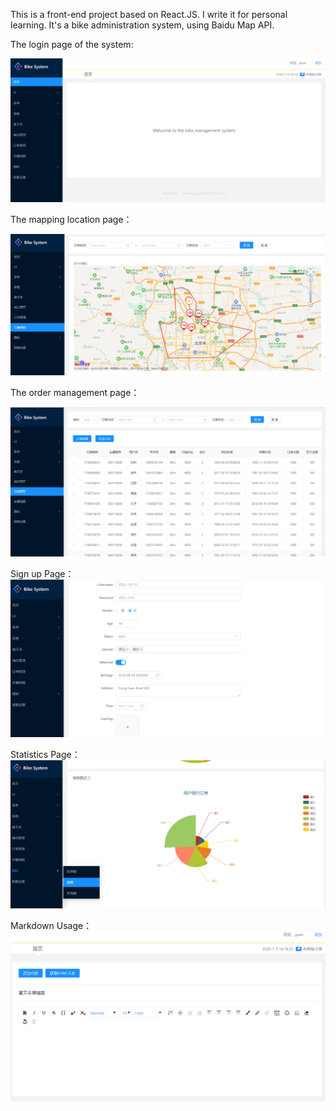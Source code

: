 This is a front-end project based on React.JS. I write it for personal learning. It's a bike administration system, using Baidu Map API.

The login page of the system:

![Alt text](https://github.com/Arella1101/React_BikeManage_System/blob/master/bike_system_project/demo/%E9%A6%96%E9%A1%B5.png)

The mapping location page：

![Alt text](https://github.com/Arella1101/React_BikeManage_System/blob/master/bike_system_project/demo/%E5%9C%B0%E5%9B%BE.png)

The order management page：

![Alt text](https://github.com/Arella1101/React_BikeManage_System/blob/master/bike_system_project/demo/%E8%AE%A2%E5%8D%95%E7%AE%A1%E7%90%86.png)


Sign up Page：
![Alt text](https://github.com/Arella1101/React_BikeManage_System/blob/master/bike_system_project/demo/%E6%B3%A8%E5%86%8C.png)


Statistics Page：
![Alt text](https://github.com/Arella1101/React_BikeManage_System/blob/master/bike_system_project/demo/%E6%9F%B1%E5%BD%A2%E5%9B%BE.png)


Markdown Usage：
![Alt text](https://github.com/Arella1101/React_BikeManage_System/blob/master/bike_system_project/demo/%E5%AF%8C%E6%96%87%E6%9C%AC.png)




